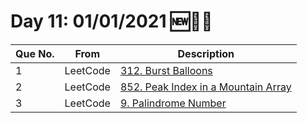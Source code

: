 # Day 11: 01/01/2021 🆕🎉🥂

| Que No. | From | Description |
| --- | --- | --- |
| 1 | LeetCode | [312. Burst Balloons](https://leetcode.com/problems/burst-balloons/) |
| 2 | LeetCode | [852. Peak Index in a Mountain Array](https://leetcode.com/problems/peak-index-in-a-mountain-array/) |
| 3 | LeetCode | [9. Palindrome Number](https://leetcode.com/problems/palindrome-number/) |
